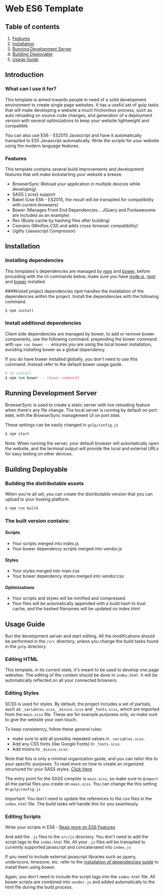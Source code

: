 # Web ES6 Template

## Table of contents
1. [Features](#introduction)
2. [Installation](#installation)
3. [Running Development Server](#server)
4. [Building Deployable](#build)
5. [Usage Guide](#usage)


## Introduction <a name="introduction"></a>

### What can I use it for?
This template is aimed towards people in need of a solid development environment to create single page websites. It has a useful set of gulp tasks that will make developing a website a much frictionless process, such as auto reloading on source code changes, and generation of a deployment version with several optimizations to keep your website lightweight and compatible.

You can also use ES6 - ES2015 Javascript and have it automatically transpiled to ES5 Javascript automatically. Write the scripts for your website using the modern language features.

### Features

This template contains several build improvements and development features that will make kickstarting your website a breeze.

- BrowserSync (Reload your application in multiple devices while developing)
- SASS (.scss) support
- Babel (Use ES6 - ES2015, the result will be transpiled for compatibility with current browsers)
- Bower (Manages Front End Dependencies... JQuery and Fontawesome are included as an example)
- Rev (Busts cache by hashing files after building)
- Cssnano (Minifies CSS and adds cross-browser compatibility)
- Uglify (Javascript Compressor)

## Installation <a name="installation"></a>

### Installing dependencies

This templates's dependencies are managed by [npm](https://www.npmjs.org/) and [bower](https://www.bower.io), before proceding with the cli commands below, make sure you have [node.js](http://nodejs.org/), [npm](https://www.npmjs.org/) and [bower](https://www.bower.io) installed.

####Install project dependencies
npm handles the installation of the dependencies within the project. Install the dependencies with the following command.

```sh
$ npm install
```

### Install additional dependencies

Client side dependencies are managed by bower, to add or remove bower components, use the following command. prepending the bower command with
`npm run bower --` ensures you are using the local bower installation, avoiding installing bower as a global dependency.

If you do have bower installed globally, you don't need to use this command. Instead refer to the default bower usage guide.

```sh
# to install
$ npm run bower -- [bower-command]
```

## Running Development Server <a name="server"></a>

BrowserSync is used to create a static server with live reloading feature when there's any file change.
The local server is running by default on port `8080`, with the BrowserSync management UI on port `8888`.

These settings can be easily changed in `gulp/config.js`

```sh
$ npm start
```

Note: When running the server, your default browser will automatically open the website, and the terminal output will provide the local and external URLs for easy testing on other devices.

## Building Deployable <a name="build"></a>

### Building the distributable assets

When you're all set, you can create the distributable version that you can upload to your hosting platform.

```sh
$ npm run build
```

### The built version contains:

#### Scripts
- Your scripts merged into index.js
- Your bower dependency scripts merged into vendor.js

#### Styles
- Your styles merged into main.css
- Your bower dependency styles merged into vendor.css

#### Optimizations
- Your scripts and styles will be minified and compressed.
- Your files will be automatically appended with a build hash to bust cache, and the hashed filenames will be updated on index.html

## Usage Guide <a name="usage"></a>

Run the development server and start editing.
All the modifications should be performed in the `/src` directory, unless you change the build tasks found in the `gulp` directory.

### Editing HTML
This template, in its current state, it's meant to be used to develop one page websites. The editing of the content should be done in `index.html`. It will be automatically reflected on all your connected browsers.

### Editing Styles

SCSS is used for styles.
By default, the project includes a set of partials, such as `_variables.scss`, `_mixins.scss` and `_fonts.scss`, which are imported from the `main.scss` file.
These are for example purposes only, so make sure to give the website your own touch. 

To keep consistency, follow these general rules: 
- make sure to add all possibly repeated values in `_variables.scss`.
- Add any CSS fonts (like Google Fonts) in `_fonts.scss`.
- Add mixins to `_mixins.scss`.

Note that this is only a minimal organization guide, and you can tailor this to your specific purposes.
To read more on how to create an organized structured for your SASS styles, [Click Here](http://thesassway.com/beginner/how-to-structure-a-sass-project)

The entry point for the SASS compiler is `main.scss`, so make sure to `@import` all the partial files you create on `main.scss`. You can change the this setting in `gulp/config.js`

Important: You don't need to update the references to the css files in the `index.html` file. The build tasks will handle this for you seamlessly.

### Editing Scripts

Write your scripts in ES6 - [Read more on ES6 Features](https://github.com/lukehoban/es6features)

And add the `.js` files to the `src/js` directory. You don't need to add the script tags to the `index.html` file, All your `.js` files will be transpiled to currently supported javascript and concatenated into `index.js`

If you need to include external javascript libraries such as jquery, underscore, timezone, etc. refer to the [installation of dependencies guide](#installation) to install them using bower.

Again, you don't need to include the script tags into the `index.html` file. All bower scripts are combined into `vendor.js` and added automatically to the html file during the build process.

